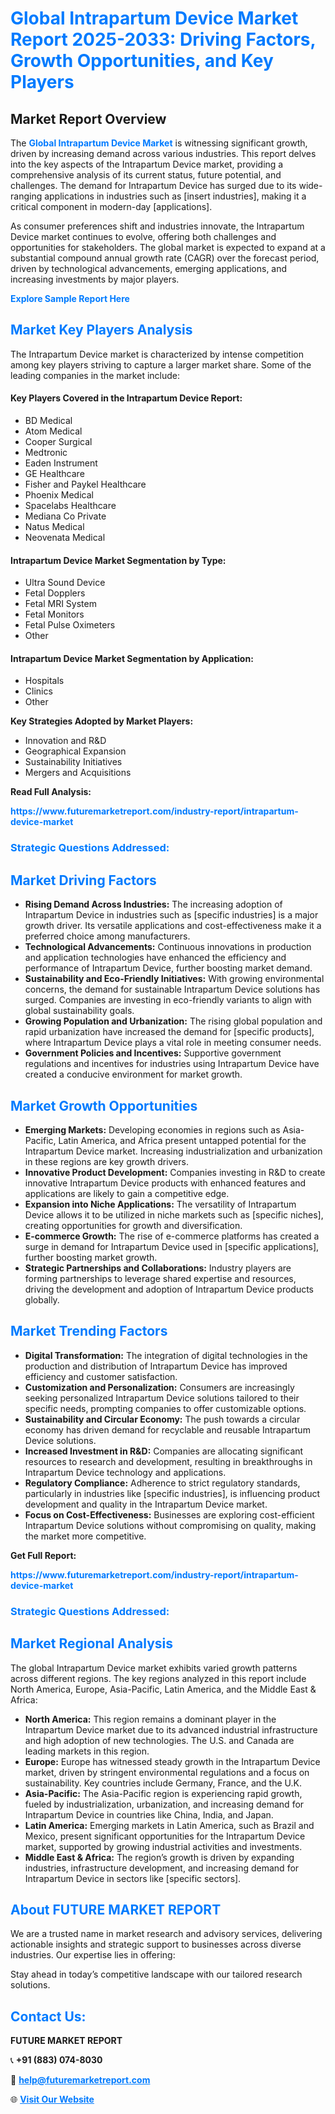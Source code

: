 <h1 style="color: #007BFF;">Global Intrapartum Device Market Report 2025-2033: Driving Factors, Growth Opportunities, and Key Players</h1>

<section id="overview">
<h2>Market Report Overview</h2>
<p>The <a href="https://www.futuremarketreport.com/industry-report/intrapartum-device-market" style="color: #007BFF; text-decoration: none;"><strong>Global Intrapartum Device Market</strong></a> is witnessing significant growth, driven by increasing demand across various industries. This report delves into the key aspects of the Intrapartum Device market, providing a comprehensive analysis of its current status, future potential, and challenges. The demand for Intrapartum Device has surged due to its wide-ranging applications in industries such as [insert industries], making it a critical component in modern-day [applications].</p>
<p>As consumer preferences shift and industries innovate, the Intrapartum Device market continues to evolve, offering both challenges and opportunities for stakeholders. The global market is expected to expand at a substantial compound annual growth rate (CAGR) over the forecast period, driven by technological advancements, emerging applications, and increasing investments by major players.</p>
</section>

<section id="overview">
<p><a href="https://www.futuremarketreport.com/request-sample/reportId=92846" style="color: #007BFF; text-decoration: none;"><strong>Explore Sample Report Here</strong></a></p>
</section>

<section id="key-players">
<h2 style="color: #007BFF;">Market Key Players Analysis</h2>
<p>The Intrapartum Device market is characterized by intense competition among key players striving to capture a larger market share. Some of the leading companies in the market include:</p>
<h4>Key Players Covered in the Intrapartum Device Report:</h4>
<ul><li>BD Medical</li><li>Atom Medical</li><li>Cooper Surgical</li><li>Medtronic</li><li>Eaden Instrument</li><li>GE Healthcare</li><li>Fisher and Paykel Healthcare</li><li>Phoenix Medical</li><li>Spacelabs Healthcare</li><li>Mediana Co Private</li><li>Natus Medical</li><li>Neovenata Medical</li></ul>
<h4>Intrapartum Device Market Segmentation by Type:</h4>
<ul><li>Ultra Sound Device</li><li>Fetal Dopplers</li><li>Fetal MRI System</li><li>Fetal Monitors</li><li>Fetal Pulse Oximeters</li><li>Other</li></ul>

<h4>Intrapartum Device Market Segmentation by Application:</h4>
<ul><li>Hospitals</li><li>Clinics</li><li>Other</li></ul>
<p><strong>Key Strategies Adopted by Market Players:</strong></p>
<ul>
<li>Innovation and R&D</li>
<li>Geographical Expansion</li>
<li>Sustainability Initiatives</li>
<li>Mergers and Acquisitions</li>
</ul>
</section>

<section>
<p><strong>Read Full Analysis: </strong></p><a href="https://www.futuremarketreport.com/industry-report/intrapartum-device-market" style="color: #007BFF; text-decoration: none;"><strong>https://www.futuremarketreport.com/industry-report/intrapartum-device-market</strong></a>
<h3 style="color: #007BFF;">Strategic Questions Addressed:</h3>
</section>

<section id="driving-factors">
<h2 style="color: #007BFF;">Market Driving Factors</h2>
<ul>
<li><strong>Rising Demand Across Industries:</strong> The increasing adoption of Intrapartum Device in industries such as [specific industries] is a major growth driver. Its versatile applications and cost-effectiveness make it a preferred choice among manufacturers.</li>
<li><strong>Technological Advancements:</strong> Continuous innovations in production and application technologies have enhanced the efficiency and performance of Intrapartum Device, further boosting market demand.</li>
<li><strong>Sustainability and Eco-Friendly Initiatives:</strong> With growing environmental concerns, the demand for sustainable Intrapartum Device solutions has surged. Companies are investing in eco-friendly variants to align with global sustainability goals.</li>
<li><strong>Growing Population and Urbanization:</strong> The rising global population and rapid urbanization have increased the demand for [specific products], where Intrapartum Device plays a vital role in meeting consumer needs.</li>
<li><strong>Government Policies and Incentives:</strong> Supportive government regulations and incentives for industries using Intrapartum Device have created a conducive environment for market growth.</li>
</ul>
</section>

<section id="growth-opportunities">
<h2 style="color: #007BFF;">Market Growth Opportunities</h2>
<ul>
<li><strong>Emerging Markets:</strong> Developing economies in regions such as Asia-Pacific, Latin America, and Africa present untapped potential for the Intrapartum Device market. Increasing industrialization and urbanization in these regions are key growth drivers.</li>
<li><strong>Innovative Product Development:</strong> Companies investing in R&D to create innovative Intrapartum Device products with enhanced features and applications are likely to gain a competitive edge.</li>
<li><strong>Expansion into Niche Applications:</strong> The versatility of Intrapartum Device allows it to be utilized in niche markets such as [specific niches], creating opportunities for growth and diversification.</li>
<li><strong>E-commerce Growth:</strong> The rise of e-commerce platforms has created a surge in demand for Intrapartum Device used in [specific applications], further boosting market growth.</li>
<li><strong>Strategic Partnerships and Collaborations:</strong> Industry players are forming partnerships to leverage shared expertise and resources, driving the development and adoption of Intrapartum Device products globally.</li>
</ul>
</section>

<section id="trending-factors">
<h2 style="color: #007BFF;">Market Trending Factors</h2>
<ul>
<li><strong>Digital Transformation:</strong> The integration of digital technologies in the production and distribution of Intrapartum Device has improved efficiency and customer satisfaction.</li>
<li><strong>Customization and Personalization:</strong> Consumers are increasingly seeking personalized Intrapartum Device solutions tailored to their specific needs, prompting companies to offer customizable options.</li>
<li><strong>Sustainability and Circular Economy:</strong> The push towards a circular economy has driven demand for recyclable and reusable Intrapartum Device solutions.</li>
<li><strong>Increased Investment in R&D:</strong> Companies are allocating significant resources to research and development, resulting in breakthroughs in Intrapartum Device technology and applications.</li>
<li><strong>Regulatory Compliance:</strong> Adherence to strict regulatory standards, particularly in industries like [specific industries], is influencing product development and quality in the Intrapartum Device market.</li>
<li><strong>Focus on Cost-Effectiveness:</strong> Businesses are exploring cost-efficient Intrapartum Device solutions without compromising on quality, making the market more competitive.</li>
</ul>
</section>

<section>
<p><strong>Get Full Report: </strong></p><a href="https://www.futuremarketreport.com/industry-report/intrapartum-device-market" style="color: #007BFF; text-decoration: none;"><strong>https://www.futuremarketreport.com/industry-report/intrapartum-device-market</strong></a>
<h3 style="color: #007BFF;">Strategic Questions Addressed:</h3>
</section>


<section id="regional-analysis">
<h2 style="color: #007BFF;">Market Regional Analysis</h2>
<p>The global Intrapartum Device market exhibits varied growth patterns across different regions. The key regions analyzed in this report include North America, Europe, Asia-Pacific, Latin America, and the Middle East & Africa:</p>
<ul>
<li><strong>North America:</strong> This region remains a dominant player in the Intrapartum Device market due to its advanced industrial infrastructure and high adoption of new technologies. The U.S. and Canada are leading markets in this region.</li>
<li><strong>Europe:</strong> Europe has witnessed steady growth in the Intrapartum Device market, driven by stringent environmental regulations and a focus on sustainability. Key countries include Germany, France, and the U.K.</li>
<li><strong>Asia-Pacific:</strong> The Asia-Pacific region is experiencing rapid growth, fueled by industrialization, urbanization, and increasing demand for Intrapartum Device in countries like China, India, and Japan.</li>
<li><strong>Latin America:</strong> Emerging markets in Latin America, such as Brazil and Mexico, present significant opportunities for the Intrapartum Device market, supported by growing industrial activities and investments.</li>
<li><strong>Middle East & Africa:</strong> The region’s growth is driven by expanding industries, infrastructure development, and increasing demand for Intrapartum Device in sectors like [specific sectors].</li>
</ul>
</section>

<footer>
<h2 style="color: #007BFF;">About FUTURE MARKET REPORT</h2>
<p>We are a trusted name in market research and advisory services, delivering actionable insights and strategic support to businesses across diverse industries. Our expertise lies in offering:</p>

<p>Stay ahead in today’s competitive landscape with our tailored research solutions.</p>

<h2 style="color: #007BFF;">Contact Us:</h2>
<p><strong>FUTURE MARKET REPORT</strong></p>
<p>📞 <strong>+91 (883) 074-8030</strong></p>
<p>📧 <strong><a href="mailto:help@futuremarketreport.com" style="color: #007BFF;">help@futuremarketreport.com</a></strong></p>
<p>🌐 <strong><a href="https://www.futuremarketreport.com/" style="color: #007BFF;">Visit Our Website</a></strong></p>
</footer>